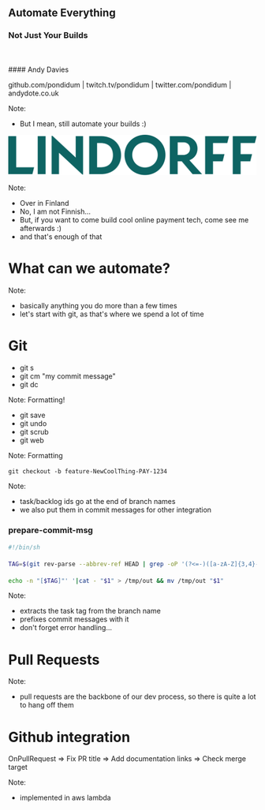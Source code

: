 ## Automate Everything
### Not Just Your Builds
<br />
<br />
#### Andy Davies

github.com/pondidum | twitch.tv/pondidum | twitter.com/pondidum | andydote.co.uk  <!-- .element: class="small" -->

Note:
* But I mean, still automate your builds :)


![Lindorff Oy](img/lindorff.svg) <!-- .element: class="no-border" -->

Note:
* Over in Finland
* No, I am not Finnish...
* But, if you want to come build cool online payment tech, come see me afterwards :)
* and that's enough of that



# What can we automate?

Note:
* basically anything you do more than a few times
* let's start with git, as that's where we spend a lot of time



# Git


* git s
* git cm  "my commit message"
* git dc

<!-- .element: class="list-unstyled" -->
Note:
Formatting!


* git save
* git undo
* git scrub
* git web

<!-- .element: class="list-unstyled" -->
Note:
Formatting


`git checkout -b feature-NewCoolThing-PAY-1234`

Note:
* task/backlog ids go at the end of branch names
* we also put them in commit messages for other integration


### prepare-commit-msg
```bash
#!/bin/sh

TAG=$(git rev-parse --abbrev-ref HEAD | grep -oP '(?<=-)([a-zA-Z]{3,4}-\d*)')

echo -n "[$TAG]"' '|cat - "$1" > /tmp/out && mv /tmp/out "$1"
```

Note:
* extracts the task tag from the branch name
* prefixes commit messages with it
* don't forget error handling...



# Pull Requests

Note:
* pull requests are the backbone of our dev process, so there is quite a lot to hang off them



# Github integration

OnPullRequest
    => Fix PR title
    => Add documentation links
    => Check merge target

Note:
* implemented in aws lambda
